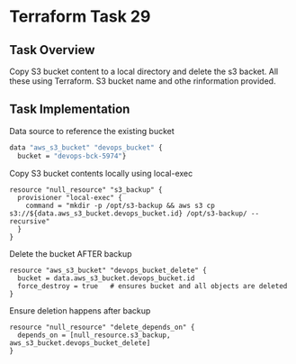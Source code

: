 # Terraform Task 29

## Task Overview
Copy S3 bucket content to a local directory and delete the s3 backet.
All these using Terraform. S3 bucket name and othe rinformation provided.

## Task Implementation


Data source to reference the existing bucket

``` bash
data "aws_s3_bucket" "devops_bucket" {
  bucket = "devops-bck-5974"}
  ```

Copy S3 bucket contents locally using local-exec
```
resource "null_resource" "s3_backup" {
  provisioner "local-exec" {
    command = "mkdir -p /opt/s3-backup && aws s3 cp s3://${data.aws_s3_bucket.devops_bucket.id} /opt/s3-backup/ --recursive"
  }
}

```

Delete the bucket AFTER backup
```
resource "aws_s3_bucket" "devops_bucket_delete" {
  bucket = data.aws_s3_bucket.devops_bucket.id
  force_destroy = true   # ensures bucket and all objects are deleted
}
```


Ensure deletion happens after backup
```
resource "null_resource" "delete_depends_on" {
  depends_on = [null_resource.s3_backup, aws_s3_bucket.devops_bucket_delete]
}

```